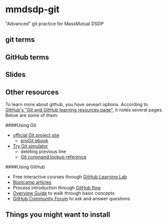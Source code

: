 # mmdsdp-git
"Advanced" git practice for MassMutual DSDP

## git terms

## GitHub terms

## Slides

## Other resources
To learn more about github, you have sevearl options. According to [GitHub's "Git and GitHub learning resources page"](https://help.github.com/articles/git-and-github-learning-resources/), it notes several pages. Below are some of them:

####Using Git
* [official Git project site](https://git-scm.com/)
  + [proGit ebook](http://git-scm.com/book)
* [Try Git simulator](https://try.github.com/)
  + deleting previous line
  + [Git command lookup reference](http://gitref.org/)

####Using GitHub
* Free interactive courses through [GitHub Learning Lab](https://lab.github.com/)
* [Bootcamp articles](https://help.github.com/categories/bootcamp/)
* Process introduction through [GitHub flow](https://guides.github.com/introduction/flow)
* [Overview Guide](https://guides.github.com/) to walk through basic concepts
* [GitHub Community Forum](https://github.community/) to ask and answer questions
  

## Things you might want to install
